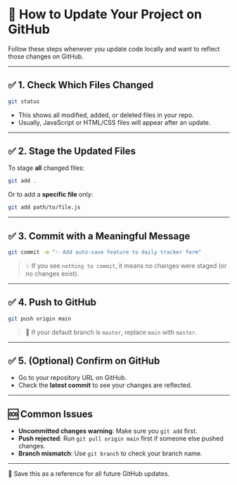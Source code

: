 # 🧠 How to Update Your Project on GitHub

Follow these steps whenever you update code locally and want to reflect those changes on GitHub.

---

## ✅ 1. Check Which Files Changed

```bash
git status
```

- This shows all modified, added, or deleted files in your repo.
- Usually, JavaScript or HTML/CSS files will appear after an update.

---

## ✅ 2. Stage the Updated Files

To stage **all** changed files:

```bash
git add .
```

Or to add a **specific file** only:

```bash
git add path/to/file.js
```

---

## ✅ 3. Commit with a Meaningful Message

```bash
git commit -m "✨ Add auto-save feature to daily tracker form"
```

> 💡 If you see `nothing to commit`, it means no changes were staged (or no changes exist).

---

## ✅ 4. Push to GitHub

```bash
git push origin main
```

> 🔁 If your default branch is `master`, replace `main` with `master`.

---

## ✅ 5. (Optional) Confirm on GitHub

- Go to your repository URL on GitHub.
- Check the **latest commit** to see your changes are reflected.

---

## 🆘 Common Issues

- **Uncommitted changes warning**: Make sure you `git add` first.
- **Push rejected**: Run `git pull origin main` first if someone else pushed changes.
- **Branch mismatch**: Use `git branch` to check your branch name.

---

📌 Save this as a reference for all future GitHub updates.
